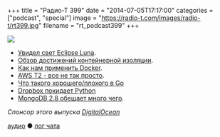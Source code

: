 +++
title = "Радио-Т 399"
date = "2014-07-05T17:17:00"
categories = ["podcast", "special"]
image = "https://radio-t.com/images/radio-t/rt399.jpg"
filename = "rt_podcast399"
+++

![](https://radio-t.com/images/radio-t/rt399.jpg)

* [Увидел свет Eclipse Luna](http://www.opennet.ru/opennews/art.shtml?num=40081).
* [Обзор достижений контейнерной изоляции](http://www.opennet.ru/opennews/art.shtml?num=40126).
* [Как нам применить Docker](http://flux7.com/blogs/docker/8-ways-to-use-docker-in-the-real-world/).
* [AWS T2 - все не так просто](http://prsm.tc/KxrTgE).
* [Что такого хорошего/плохого в Go](http://zef.me/6191/the-march-towards-go)
* [Dropbox покидает Python](http://prsm.tc/kSUXjC)
* [MongoDB 2.8 обещает много чего](http://prsm.tc/2R6BsC).

_Спонсор этого выпуска [DigitalOcean](https://www.digitalocean.com)_

[аудио](http://cdn.radio-t.com/rt_podcast399.mp3) ● [лог чата](http://chat.radio-t.com/logs/radio-t-399.html)
<audio src="http://cdn.radio-t.com/rt_podcast399.mp3" preload="none"></audio>